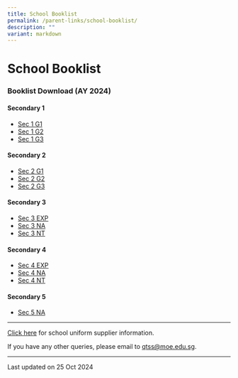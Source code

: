 ```yaml
---
title: School Booklist
permalink: /parent-links/school-booklist/
description: ""
variant: markdown
---
```

School Booklist
===============

### Booklist Download (AY 2024)


#### Secondary 1

- [Sec 1 G1](/files/QTSS_2025_S1_G1.pdf)
- [Sec 1 G2](/files/QTSS_2025_S1_G2.pdf)
- [Sec 1 G3](/files/QTSS_2025_S1_G3.pdf)



#### Secondary 2

- [Sec 2 G1](/files/QTSS_2025_S2_G1.pdf)
- [Sec 2 G2](/files/QTSS_2025_S2_G2.pdf)
- [Sec 2 G3](/files/QTSS_2025_S2_G3.pdf)

#### Secondary 3

- [Sec 3 EXP](/files/QTSS_2025_S3_EXP.pdf)
- [Sec 3 NA](/files/QTSS_2025_S3_NA.pdf)
- [Sec 3 NT](/files/QTSS_2025_S3_NT.pdf)

#### Secondary 4

- [Sec 4 EXP](/files/QTSS_2025_S4_EXP.pdf)
- [Sec 4 NA](/files/QTSS_2025_S4_NA.pdf)
- [Sec 4 NT](/files/QTSS_2025_S4_NT.pdf)

#### Secondary 5

- [Sec 5 NA](/files/QTSS_2025_S5_NA.pdf)


-------------------

[Click here](https://staging.d33coz43hxnqna.amplifyapp.com/parent-links/school-uniforms/) for school uniform supplier information.

If you have any other queries, please email to qtss@moe.edu.sg.

-------------------

Last updated on 25 Oct 2024